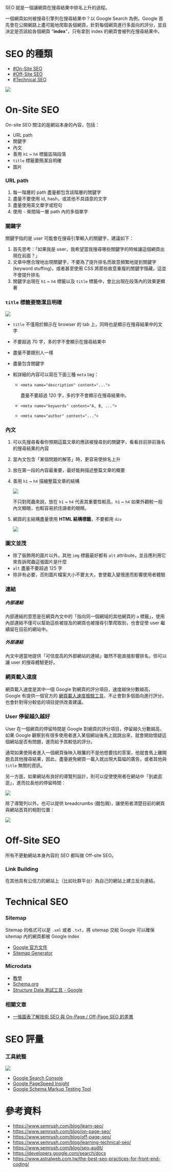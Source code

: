 SEO 就是一個讓網頁在搜尋結果中排名上升的過程。

一個網頁如何被搜尋引擎列在搜尋結果中？以 Google Search 為例，Google 首先會在公開網路上盡可能地爬取各個網頁，針對每個網頁進行多面向的評分，並且決定是否該給各個網頁 "**index**"，只有拿到 index 的網頁會被列在搜尋結果中。

# SEO 的種類

- [#On-Site SEO](</./Web Development/SEO/Introduction.md#On-Site SEO>)
- [#Off-Site SEO](</./Web Development/SEO/Introduction.md#Off-Site SEO>)
- [#Technical SEO](</./Web Development/SEO/Introduction.md#Technical SEO>)

![](<https://raw.githubusercontent.com/Jamison-Chen/KM-software/master/img/Onpage-vs-Offpage-vs-Technische-SEO.webp>)

# On-Site SEO

On-site SEO 關注的是網站本身的內容，包括：

- URL path
- 關鍵字
- 內文
- 善用 `h1` ~ `h4` 標籤區隔段落
- `title` 標籤要簡潔且明確
- 圖片

### URL path

1. 每一階層的 path 盡量都包含該階層的關鍵字
2. 盡量不要使用 id, hash，或其他不具語意的文字
3. 盡量使用英文單字或短句
4. 使用 `-` 來間隔一層 path 內的多個單字

### 關鍵字

關鍵字指的是 user 可能會在搜尋引擎輸入的關鍵字，建議如下：

1. 首先思考：「如果我是 user，我希望當我搜尋哪些關鍵字的時候讓這個網頁出現在前面？」
2. 文章中應合理地出現關鍵字，不要為了提升排名而故意頻繁地提到關鍵字 (keyword stuffing)，或者甚至使用 CSS 將那些故意重複的關鍵字隱藏，這並不會提升排名
3. 關鍵字出現在 `h1` ~ `h4` 標籤以及 `title` 標籤中，會比出現在段落內的效果更顯著

### `title` 標籤要簡潔且明確

![](<https://raw.githubusercontent.com/Jamison-Chen/KM-software/master/img/GoogleSearchResult.png>)

- `title` 不僅用於顯示在 browser 的 tab 上，同時也是顯示在搜尋結果中的文字
- 不要超過 70 字，多的字不會顯示在搜尋結果中
- 盡量不要跟別人一樣
- 盡量包含關鍵字
- 較詳細的內容可以寫在下面三種  `meta` tag：

    - `<meta name="description" content="...">`

        盡量不要超過 120 字，多的字不會顯示在搜尋結果中。
    
    - `<meta name="keywords" content="A, B, ...">`

    - `<meta name="author" content="...">`

### 內文

1. 可以先搜尋看看你預期這篇文章的應該被搜尋到的關鍵字，看看目前排前幾名的搜尋結果的內容
2. 當內文包含「某個問題的解答」時，更容易使排名上升
3. 放在第一段的內容最重要，最好能夠描述整篇文章的概要
4. 善用 `h1` ~ `h4` 描繪整篇文章的結構

    ![](<https://raw.githubusercontent.com/Jamison-Chen/KM-software/master/img/Help-Readers-by-Using-Visual-Hierarchy.webp>)

    不只對爬蟲來說，放在 `h1` ~ `h4` 代表其重要性較高，`h1` ~ `h4` 如果外觀較一般內文顯眼，也較容易抓住讀者的眼睛。

5. 網頁的主結構盡量使用 **HTML 結構標籤**，不要都用 `div`

    ![](<https://raw.githubusercontent.com/Jamison-Chen/KM-software/master/img/web-structure.webp>)

### 圖文並茂

- 除了裝飾用的圖片以外，其他 `img` 標籤最好都有 `alt` attribute，並且應利用它來告訴爬蟲這張圖片是什麼
- `alt` 盡量不要超過 125 字
- 除非有必要，否則圖片檔案大小不要太大，會使載入變慢進而影響使用者體驗

### 連結

##### 內部連結

內部連結的意思是在網頁內文中的「指向同一個網域的其他網頁的 `a` 標籤」，使用內部連結不僅可以幫助這些被提及的網頁也被搜尋引擎爬取到，也會促使 user 繼續留在目前的網站中。

##### 外部連結

內文中適當地提供「可信度高的外部網站的連結」雖然不能直接影響排名，但可以讓 user 的搜尋體驗更好。

### 網頁載入速度

網頁載入速度是其中一個 Google 對網頁的評分項目，速度越快分數越高，Google 有提供一個官方的 [網頁載入速度檢驗工具](https://pagespeed.web.dev/)，不止會對多個面向進行評分，也會針對得分較低的項目提供改善建議。

### User 停留越久越好

User 在一個網頁的停留時間是 Google 對網頁的評分項目，停留越久分數越高，如果 Google 觀察到有很多使用者進入某個網站後馬上就跳出來，就會開始懷疑這個網站是否有問題，進而給予其較低的評分。

通常如果使用者進入一個網頁後映入眼簾的不是他想要找的答案，他就會馬上離開跑去其他搜尋結果，因此，盡量避免網頁一載入就出現大篇幅的廣告，或者其他與 `title` 無關的資訊。

另一方面，如果網站有良好的導覽列設計，則可以促使使用者在網站中「到處逛逛」，進而拉長他的停留時間：

![](<https://raw.githubusercontent.com/Jamison-Chen/KM-software/master/img/nav.png>)

除了導覽列以外，也可以提供 breadcrumbs (麵包屑)，讓使用者清楚目前的網頁與網站首頁的相對位置：

![](<https://raw.githubusercontent.com/Jamison-Chen/KM-software/master/img/breadcrumbs-bestbuy-location-based.jpeg>)

# Off-Site SEO

所有不更動網站本身內容的 SEO 都叫做 Off-site SEO。

### Link Building

在其他具有公信力的網站上（比如社群平台）為自己的網站上建立反向連結。

# Technical SEO

### Sitemap

Sitemap 的格式可以是 `.xml` 或者 `.txt`，將 sitemap 交給 Google 可以確保 sitemap 內的網頁都被 Google index

- [Google 官方文件](https://developers.google.com/search/docs/advanced/sitemaps/build-sitemap)
- [Sitemap Generator](https://www.mysitemapgenerator.com/)

### Microdata

- [教學](<https://blog.user.today/html5-semantic-tag-and-microdata-seo/>)
- [Schema.org](https://schema.org/docs/full.html)
- [Structure Data 測試工具 - Google](https://developers.google.com/search/docs/appearance/structured-data)

### 相關文章

- [一張圖表了解技術 SEO 與 On-Page / Off-Page SEO 的差異](https://genehong.medium.com/22e3250f5bc1)

# SEO 評量

### 工具統整

![](<https://raw.githubusercontent.com/Jamison-Chen/KM-software/master/img/Tools-You-Need-for-an-SEO-Audit.webp>)

- [Google Search Console](https://search.google.com/search-console)
- [Google PageSpeed Insight](https://pagespeed.web.dev/)
- [Google Schema Markup Testing Tool](https://developers.google.com/search/docs/appearance/structured-data)

# 參考資料

- <https://www.semrush.com/blog/learn-seo/>
- <https://www.semrush.com/blog/on-page-seo/>
- <https://www.semrush.com/blog/off-page-seo/>
- <https://www.semrush.com/blog/learning-technical-seo/>
- <https://www.semrush.com/blog/seo-audit/>
- <https://developers.google.com/search/docs>
- <https://www.astralweb.com.tw/the-best-seo-practices-for-front-end-coding/>
